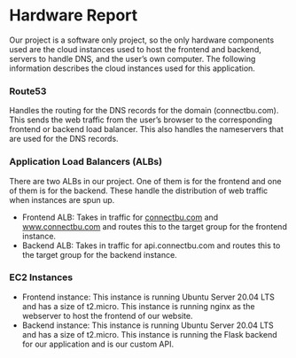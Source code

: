 # Hardware Report

Our project is a software only project, so the only hardware components used are the cloud instances used to host the frontend and backend, servers to handle DNS, and the user’s own computer. The following information describes the cloud instances used for this application.

### Route53
Handles the routing for the DNS records for the domain (connectbu.com). This sends the web traffic from the user’s browser to the corresponding frontend or backend load balancer. This also handles the nameservers that are used for the DNS records.
  
  
### Application Load Balancers (ALBs)
There are two ALBs in our project. One of them is for the frontend and one of them is for the backend. These handle the distribution of web traffic when instances are spun up.

- Frontend ALB:
Takes in traffic for [connectbu.com](connectbu.com) and www.connectbu.com and routes this to the target group for the frontend instance.
- Backend ALB:
Takes in traffic for api.connectbu.com and routes this to the target group for the backend instance.
  
  
### EC2 Instances
- Frontend instance: This instance is running Ubuntu Server 20.04 LTS and has a size of t2.micro. This instance is running nginx as the webserver to host the frontend of our website.
- Backend instance: This instance is running Ubuntu Server 20.04 LTS and has a size of t2.micro. This instance is running the Flask backend for our application and is our custom API.

